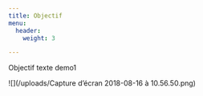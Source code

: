 ```yaml
---
title: Objectif
menu:
  header:
    weight: 3

---
```

Objectif texte demo1

![](/uploads/Capture d’écran 2018-08-16 à 10.56.50.png)